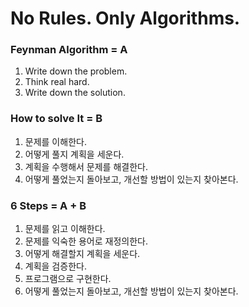 
# No Rules. Only Algorithms.

### Feynman Algorithm = A
1. Write down the problem. 
2. Think real hard.
3. Write down the solution.

### How to solve It = B
1. 문제를 이해한다.
2. 어떻게 풀지 계획을 세운다.
3. 계획을 수행해서 문제를 해결한다.
4. 어떻게 풀었는지 돌아보고, 개선할 방법이 있는지 찾아본다.

### 6 Steps = A + B
1. 문제를 읽고 이해한다.
2. 문제를 익숙한 용어로 재정의한다.
3. 어떻게 해결할지 계획을 세운다.
4. 계획을 검증한다.
5. 프로그램으로 구현한다.
6. 어떻게 풀었는지 돌아보고, 개선할 방법이 있는지 찾아본다.
